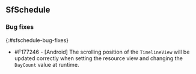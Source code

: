 ## SfSchedule

### Bug fixes
{:#sfschedule-bug-fixes}

* \#F177246 - [Android] The scrolling position of the `TimelineView` will be updated correctly when setting the resource view and changing the `DayCount` value at runtime.
